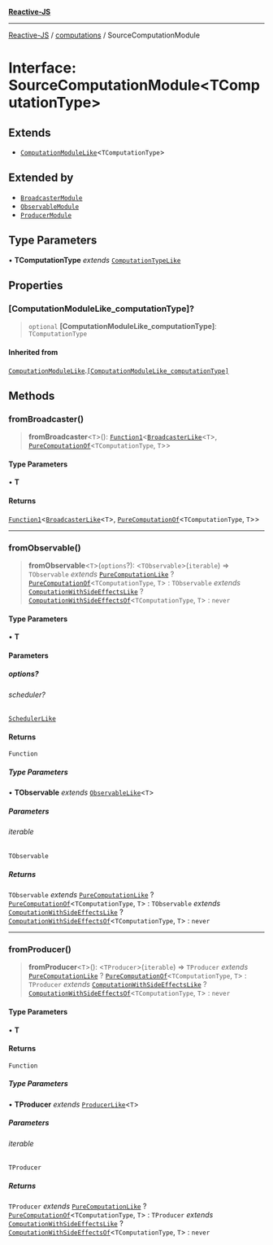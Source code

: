 [**Reactive-JS**](../../README.md)

***

[Reactive-JS](../../README.md) / [computations](../README.md) / SourceComputationModule

# Interface: SourceComputationModule\<TComputationType\>

## Extends

- [`ComputationModuleLike`](ComputationModuleLike.md)\<`TComputationType`\>

## Extended by

- [`BroadcasterModule`](../Broadcaster/interfaces/BroadcasterModule.md)
- [`ObservableModule`](../Observable/interfaces/ObservableModule.md)
- [`ProducerModule`](../Producer/interfaces/ProducerModule.md)

## Type Parameters

• **TComputationType** *extends* [`ComputationTypeLike`](ComputationTypeLike.md)

## Properties

### \[ComputationModuleLike\_computationType\]?

> `optional` **\[ComputationModuleLike\_computationType\]**: `TComputationType`

#### Inherited from

[`ComputationModuleLike`](ComputationModuleLike.md).[`[ComputationModuleLike_computationType]`](ComputationModuleLike.md#computationmodulelike_computationtype)

## Methods

### fromBroadcaster()

> **fromBroadcaster**\<`T`\>(): [`Function1`](../../functions/type-aliases/Function1.md)\<[`BroadcasterLike`](BroadcasterLike.md)\<`T`\>, [`PureComputationOf`](../type-aliases/PureComputationOf.md)\<`TComputationType`, `T`\>\>

#### Type Parameters

• **T**

#### Returns

[`Function1`](../../functions/type-aliases/Function1.md)\<[`BroadcasterLike`](BroadcasterLike.md)\<`T`\>, [`PureComputationOf`](../type-aliases/PureComputationOf.md)\<`TComputationType`, `T`\>\>

***

### fromObservable()

> **fromObservable**\<`T`\>(`options`?): \<`TObservable`\>(`iterable`) => `TObservable` *extends* [`PureComputationLike`](PureComputationLike.md) ? [`PureComputationOf`](../type-aliases/PureComputationOf.md)\<`TComputationType`, `T`\> : `TObservable` *extends* [`ComputationWithSideEffectsLike`](ComputationWithSideEffectsLike.md) ? [`ComputationWithSideEffectsOf`](../type-aliases/ComputationWithSideEffectsOf.md)\<`TComputationType`, `T`\> : `never`

#### Type Parameters

• **T**

#### Parameters

##### options?

###### scheduler?

[`SchedulerLike`](../../utils/interfaces/SchedulerLike.md)

#### Returns

`Function`

##### Type Parameters

• **TObservable** *extends* [`ObservableLike`](ObservableLike.md)\<`T`\>

##### Parameters

###### iterable

`TObservable`

##### Returns

`TObservable` *extends* [`PureComputationLike`](PureComputationLike.md) ? [`PureComputationOf`](../type-aliases/PureComputationOf.md)\<`TComputationType`, `T`\> : `TObservable` *extends* [`ComputationWithSideEffectsLike`](ComputationWithSideEffectsLike.md) ? [`ComputationWithSideEffectsOf`](../type-aliases/ComputationWithSideEffectsOf.md)\<`TComputationType`, `T`\> : `never`

***

### fromProducer()

> **fromProducer**\<`T`\>(): \<`TProducer`\>(`iterable`) => `TProducer` *extends* [`PureComputationLike`](PureComputationLike.md) ? [`PureComputationOf`](../type-aliases/PureComputationOf.md)\<`TComputationType`, `T`\> : `TProducer` *extends* [`ComputationWithSideEffectsLike`](ComputationWithSideEffectsLike.md) ? [`ComputationWithSideEffectsOf`](../type-aliases/ComputationWithSideEffectsOf.md)\<`TComputationType`, `T`\> : `never`

#### Type Parameters

• **T**

#### Returns

`Function`

##### Type Parameters

• **TProducer** *extends* [`ProducerLike`](ProducerLike.md)\<`T`\>

##### Parameters

###### iterable

`TProducer`

##### Returns

`TProducer` *extends* [`PureComputationLike`](PureComputationLike.md) ? [`PureComputationOf`](../type-aliases/PureComputationOf.md)\<`TComputationType`, `T`\> : `TProducer` *extends* [`ComputationWithSideEffectsLike`](ComputationWithSideEffectsLike.md) ? [`ComputationWithSideEffectsOf`](../type-aliases/ComputationWithSideEffectsOf.md)\<`TComputationType`, `T`\> : `never`
